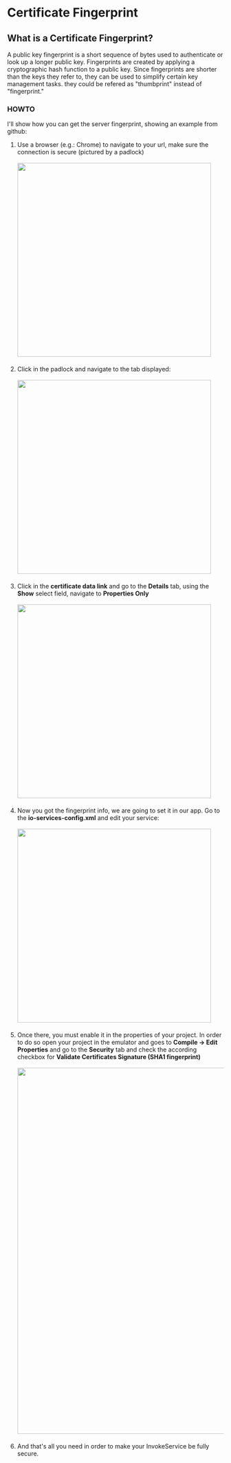 Certificate Fingerprint
====================

What is a Certificate Fingerprint?
---------------------
A public key fingerprint is a short sequence of bytes used to authenticate or look up a longer public key. Fingerprints are created by applying a cryptographic hash function to a public key. Since fingerprints are shorter than the keys they refer to, they can be used to simplify certain key management tasks. they could be refered as "thumbprint" instead of "fingerprint."

### HOWTO

I'll show how you can get the server fingerprint, showing an example from github:

1. Use a browser (e.g.: Chrome) to navigate to your url, make sure the connection is secure (pictured by a padlock)
	<br><br>
	<img src="guides/fingerprints/secureurl.png" width="450" />
	<br><br>
2. Click in the padlock and navigate to the tab displayed:
	<br><br>
	<img src="guides/fingerprints/certificatedata.png" width="450" />
	<br><br>
3. Click in the **certificate data link** and go to the **Details** tab, using the **Show** select field, navigate to **Properties Only**
	<br><br>
	<img src="guides/fingerprints/fingerprint.png" width="450" />
	<br><br>
4. Now you got the fingerprint info, we are going to set it in our app. Go to the **io-services-config.xml** and edit your service:
	<br><br>
	<img src="guides/fingerprints/definition.png" width="450" />
	<br><br>
5. Once there, you must enable it in the properties of your project. In order to do so open your project in the emulator and goes to **Compile -> Edit Properties** and go to the **Security** tab and check the according checkbox for **Validate Certificates Signature (SHA1 fingerprint)**
	<br><br><img src="guides/fingerprints/properties.png" width="850" /><br><br>
6. And that's all you need in order to make your InvokeService be fully secure.

